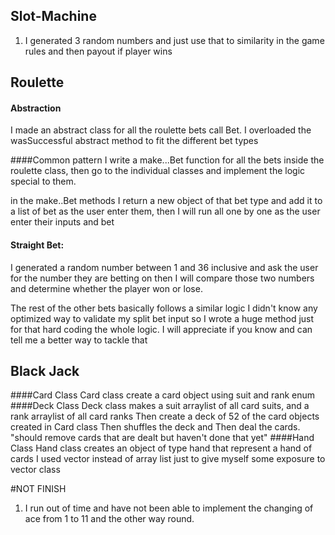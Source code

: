 ##  Slot-Machine
1. I generated 3 random numbers and just use that to similarity in the game rules and then payout if player wins
##  Roulette
#### Abstraction
I made an abstract class for all the roulette bets call Bet.
I overloaded the wasSuccessful abstract method to fit the different bet types

####Common pattern
I write a make...Bet function for all the bets inside the roulette class, 
then go to the individual classes and implement the logic special to them.

in the make..Bet methods I return a new object of that bet type and add it 
to a list of bet as the user enter them, 
then I will run all one by one as the user enter their inputs and bet
#### Straight Bet:
I generated a random number between 1 and 36 inclusive and ask the user for the number they are betting on
then I will compare those two numbers and determine whether the player won or lose.

The rest of the other bets basically follows a similar logic
I didn't know any optimized way to validate my split bet input so I wrote a huge method just for that
hard coding the whole logic.
I will appreciate if you know and can tell me a better way to tackle that

## Black Jack
####Card Class
Card class create a card object using suit and rank enum
####Deck Class
Deck class makes a suit arraylist of all card suits, 
and a rank arraylist of all card ranks
Then create a deck of 52 of the card objects created in Card class
Then shuffles the deck and 
Then deal the cards.
"should remove cards that are dealt but haven't done that yet"
####Hand Class
Hand class creates an object of type hand that represent a hand of cards
I used vector instead of array list just to give myself some exposure to vector class


#NOT FINISH
1. I run out of time and have not been able to implement the changing of 
ace from 1 to 11 and the other way round.







